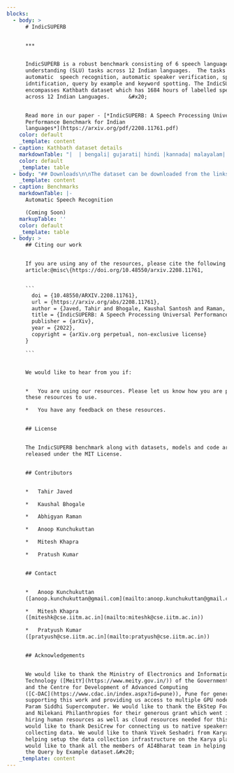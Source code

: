 ```yaml
---
blocks:
  - body: >
      # IndicSUPERB


      ***


      IndicSUPERB is a robust benchmark consisting of 6 speech language
      understanding (SLU) tasks across 12 Indian languages.  The tasks include
      automatic  speech recognition, automatic speaker verification, speech
      idntification, query by example and keyword spotting. The IndicSUPERB also
      encompasses Kathbath dataset which has 1684 hours of labelled speech data
      across 12 Indian Languages.      &#x20;


      Read more in our paper - [*IndicSUPERB: A Speech Processing Universal
      Performance Benchmark for Indian
      languages*](https://arxiv.org/pdf/2208.11761.pdf)
    color: default
    _template: content
  - caption: Kathbath dataset details
    markdownTable: "|  | bengali| gujarati| hindi |kannada| malayalam| marathi| odia| punjabi| sanskrit| tamil| telugu| urdu| \n|-|-|-|-|-|-|-|-|-|-|-|-|-|\nData duration (hours) |115.8 |129.3 |150.2 |65.8 |147.3 |185.2 |111.6 |136.9 |115.5 |185.1 |154.9 |86.7|\nNo. of male speakers | 18 | 44 | 58 | 53 | 12 | 82 | 10 | 65 | 95 | 116 | 53 |36 |\nNo. of female speakers | 28\t|35 |63\t|26\t|20\t|61\t|32\t|77\t|110 |42| 51|31|\nVocabulary (no. of unique words)|  6k | 109k  | 54k | 181k | 268k | 132k | 94k | 56k | 298k | 171k | 147k | 44k |\n"
    color: default
    _template: table
  - body: "## Downloads\n\nThe dataset can be downloaded from the links given below.\n\n**Download Links (Clean split):**\n\n*   Train: [\\[85GB\\]](https://indic-asr-public.objectstore.e2enetworks.net/indic-superb/kathbath/clean/train\\_audio.tar)****\n*   Valid: [\\[3GB\\]](https://indic-asr-public.objectstore.e2enetworks.net/indic-superb/kathbath/clean/valid\\_audio.tar)\n*   Test Known: [\\[2GB\\]](https://indic-asr-public.objectstore.e2enetworks.net/indic-superb/kathbath/clean/testkn\\_audio.tar)\n*   Test Unknown: [\\[2GB\\]](https://indic-asr-public.objectstore.e2enetworks.net/indic-superb/kathbath/clean/testunk\\_audio.tar)\n\nTranscripts: [\\[clean\\]](https://indic-asr-public.objectstore.e2enetworks.net/indic-superb/kathbath/clean/transcripts\\_n2w.tar)\n\n**Download Links (Noisy split):**\n\n*   Test Known: [\\[2GB\\]](https://indic-asr-public.objectstore.e2enetworks.net/indic-superb/kathbath/noisy/testkn\\_audio.tar)\n*   Test Unknown: [\\[2GB\\]](https://indic-asr-public.objectstore.e2enetworks.net/indic-superb/kathbath/noisy/testunk\\_audio.tar)\n\nTranscripts: [\\[noisy\\]](https://indic-asr-public.objectstore.e2enetworks.net/indic-superb/kathbath/noisy/transcripts\\_n2w.tar)\n\n**Audio Dataset Format**\n\n*   The audio files for each language are present in separate folders.\n*   The speaker and gender information are present in the name of the audio file.\n*   The audio files are stored in\_m4a\_format. For resampling please check the sample code [here](https://github.com/AI4Bharat/IndicWav2Vec/tree/main/data\\_prep\\_scripts/ft\\_scripts)\\`\\`\n\n**Folder Structure of audios after extraction**\n\n```\nAudio Data\ndata\n├── bengali\n│   ├── <split_name>\n│   │   ├── 844424931537866-594-f.m4a\n│   │   ├── 844424931029859-973-f.m4a\n│   │   ├── ...\n├── gujarati\n├── ...\n\nTranscripts\ndata\n├── bengali\n│   ├── <split_name>\n│   │   ├── transcription_n2w.txt\n├── gujarati\n├── ...\n```\n\n***\n"
    _template: content
  - caption: Benchmarks
    markdownTable: |-
      Automatic Speech Recognition 

      (Coming Soon)
    markupTable: ''
    color: default
    _template: table
  - body: >
      ## Citing our work


      If you are using any of the resources, please cite the following
      article:@misc\{https://doi.org/10.48550/arxiv.2208.11761,


      ```
        doi = {10.48550/ARXIV.2208.11761},
        url = {https://arxiv.org/abs/2208.11761},
        author = {Javed, Tahir and Bhogale, Kaushal Santosh and Raman, Abhigyan and Kunchukuttan, Anoop and Kumar, Pratyush and Khapra, Mitesh M.},
        title = {IndicSUPERB: A Speech Processing Universal Performance Benchmark for Indian languages},
        publisher = {arXiv},
        year = {2022},
        copyright = {arXiv.org perpetual, non-exclusive license}
      }

      ```


      We would like to hear from you if:


      *   You are using our resources. Please let us know how you are putting
      these resources to use.

      *   You have any feedback on these resources.


      ## License


      The IndicSUPERB benchmark along with datasets, models and code are
      released under the MIT License.


      ## Contributors


      *   Tahir Javed

      *   Kaushal Bhogale

      *   Abhigyan Raman

      *   Anoop Kunchukuttan

      *   Mitesh Khapra

      *   Pratush Kumar


      ## Contact


      *   Anoop Kunchukuttan
      ([anoop.kunchukuttan@gmail.com](mailto:anoop.kunchukuttan@gmail.com))

      *   Mitesh Khapra
      ([miteshk@cse.iitm.ac.in](mailto:miteshk@cse.iitm.ac.in))

      *   Pratyush Kumar
      ([pratyush@cse.iitm.ac.in](mailto:pratyush@cse.iitm.ac.in))


      ## Acknowledgements


      We would like to thank the Ministry of Electronics and Information
      Technology ([MeitY](https://www.meity.gov.in/)) of the Government of India
      and the Centre for Development of Advanced Computing
      ([C-DAC](https://www.cdac.in/index.aspx?id=pune)), Pune for generously
      supporting this work and providing us access to multiple GPU nodes on the
      Param Siddhi Supercomputer. We would like to thank the EkStep Foundation
      and Nilekani Philanthropies for their generous grant which went into
      hiring human resources as well as cloud resources needed for this work. We
      would like to thank DesiCrew for connecting us to native speakers for
      collecting data. We would like to thank Vivek Seshadri from Karya Inc. for
      helping setup the data collection infrastructure on the Karya platform. We
      would like to thank all the members of AI4Bharat team in helping create
      the Query by Example dataset.&#x20;
    _template: content
---
```


